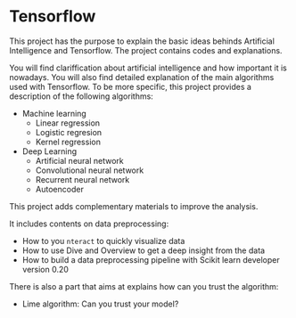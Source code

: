 # Tensorflow

This project has the purpose to explain the basic ideas behinds Artificial Intelligence and Tensorflow. The project contains codes and explanations. 

You will find clariffication about artificial intelligence and how important it is nowadays. You will also find detailed explanation of the main algorithms used with Tensorflow. To be more specific, this project provides a description of the following algorithms:

- Machine learning
    - Linear regression
    - Logistic regresion
    - Kernel regression
- Deep Learning
    - Artificial neural network
    - Convolutional neural network
    - Recurrent neural network
    - Autoencoder
    
This project adds complementary materials to improve the analysis. 

It includes contents on data preprocessing:

- How to you `nteract` to quickly visualize data
- How to use Dive and Overview to get a deep insight from the data
- How to build a data preprocessing pipeline with Scikit learn developer version 0.20

There is also a part that aims at explains how can you trust the algorithm:

- Lime algorithm:  Can you trust your model?
